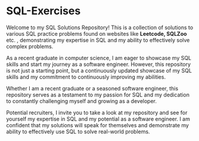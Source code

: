 # SQL-Exercises

Welcome to my SQL Solutions Repository! This is a collection of solutions to various SQL practice problems found on websites like **Leetcode, SQLZoo** etc. , demonstrating my expertise in SQL and my ability to effectively solve complex problems.

As a recent graduate in computer science, I am eager to showcase my SQL skills and start my journey as a software engineer. However, this repository is not just a starting point, but a continuously updated showcase of my SQL skills and my commitment to continuously improving my abilities.

Whether I am a recent graduate or a seasoned software engineer, this repository serves as a testament to my passion for SQL and my dedication to constantly challenging myself and growing as a developer.

Potential recruiters, I invite you to take a look at my repository and see for yourself my expertise in SQL and my potential as a software engineer. I am confident that my solutions will speak for themselves and demonstrate my ability to effectively use SQL to solve real-world problems.
